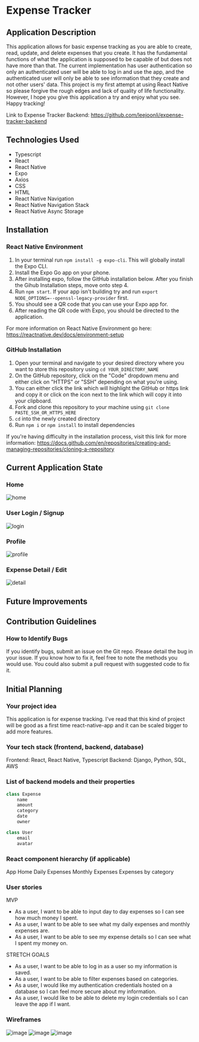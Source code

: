 # Expense Tracker

## Application Description

This application allows for basic expense tracking as you are able to create, read, update, and delete expenses that you create.  It has the fundamental functions of what the application is supposed to be capable of but does not have more than that.  The current implementation has user authentication so only an authenticated user will be able to log in and use the app, and the authenticated user will only be able to see information that they create and not other users' data.  This project is my first attempt at using React Native so please forgive the rough edges and lack of quality of life functionality.  However, I hope you give this application a try and enjoy what you see.  Happy tracking!

Link to Expense Tracker Backend:
https://github.com/leejoonli/expense-tracker-backend

## Technologies Used
- Typescript
- React
- React Native
- Expo
- Axios
- CSS
- HTML
- React Native Navigation
- React Native Navigation Stack
- React Native Async Storage

## Installation

### React Native Environment
1. In your terminal run `npm install -g expo-cli`.  This will globally install the Expo CLI.
2. Install the Expo Go app on your phone.
3. After installing expo, follow the GitHub installation below.  After you finish the Gihub Installation steps, move onto step 4.
4. Run `npm start`. If your app isn't building try and run `export NODE_OPTIONS=--openssl-legacy-provider` first.
5. You should see a QR code that you can use your Expo app for.
6. After reading the QR code with Expo, you should be directed to the application.

For more information on React Native Environment go here:
https://reactnative.dev/docs/environment-setup

### GitHub Installation
1. Open your terminal and navigate to your desired directory where you want to store this repository using `cd YOUR_DIRECTORY_NAME`
2. On the GitHub repository, click on the "Code" dropdown menu and either click on "HTTPS" or "SSH" depending on what you're using.
3. You can either click the link which will highlight the GitHub or https link and copy it or click on the icon next to the link which will copy it into your clipboard.
4. Fork and clone this repository to your machine using `git clone PASTE_SSH_OR_HTTPS_HERE`
5. `cd` into the newly created directory
6. Run `npm i` or `npm install` to install dependencies

If you're having difficulty in the installation process, visit this link for more information:
https://docs.github.com/en/repositories/creating-and-managing-repositories/cloning-a-repository

## Current Application State

### Home
![home](https://media.git.generalassemb.ly/user/40293/files/c22f4700-8fdf-11ec-9e94-f8d0eb520c3a)

### User Login / Signup
![login](https://media.git.generalassemb.ly/user/40293/files/3c5fcb80-8fe0-11ec-86ce-083a3a63b852)

### Profile
![profile](https://media.git.generalassemb.ly/user/40293/files/95c7fa80-8fe0-11ec-971c-20e4b9d5d87f)

### Expense Detail / Edit
![detail](https://media.git.generalassemb.ly/user/40293/files/37e7e280-8fe1-11ec-9f68-c74b3ecc0b47)

## Future Improvements

## Contribution Guidelines

### How to Identify Bugs
If you identify bugs, submit an issue on the Git repo. Please detail the bug in your issue. If you know how to fix it, feel free to note the methods you would use. You could also submit a pull request with suggested code to fix it.

## Initial Planning

### Your project idea 
This application is for expense tracking.  I've read that this kind of project will be good as a first time react-native-app and it can be scaled bigger to add more features.

### Your tech stack (frontend, backend, database)
Frontend: React, React Native, Typescript
Backend: Django, Python, SQL, AWS

### List of backend models and their properties
```js
class Expense
    name
    amount
    category
    date
    owner

class User
    email
    avatar
```

### React component hierarchy (if applicable)
App
    Home
        Daily Expenses
        Monthly Expenses
        Expenses by category

### User stories
MVP
- As a user, I want to be able to input day to day expenses so I can see how much money I spent.
- As a user, I want to be able to see what my daily expenses and monthly expenses are.
- As a user, I want to be able to see my expense details so I can see what I spent my money on.

STRETCH GOALS
- As a user, I want to be able to log in as a user so my information is saved.
- As a user, I want to be able to filter expenses based on categories.
- As a user, I would like my authentication credentials hosted on a database so I can feel more secure about my information.
- As a user, I would like to be able to delete my login credentials so I can leave the app if I want.

### Wireframes
![image](https://media.git.generalassemb.ly/user/40293/files/d3e88a00-8ac7-11ec-9399-19f9fc331858)
![image](https://media.git.generalassemb.ly/user/40293/files/de0a8880-8ac7-11ec-91b3-e7ed7ae1c096)
![image](https://media.git.generalassemb.ly/user/40293/files/e2cf3c80-8ac7-11ec-90ad-433977492384)